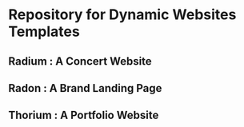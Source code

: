 # Repository for Dynamic Websites Templates

## Radium   : A Concert Website
## Radon    : A Brand Landing Page
## Thorium  : A Portfolio Website